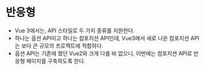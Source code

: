 # 반응형

- Vue 3에서는, API 스타일로 두 가지 종류를 지원한다.
- 하나는 옵션 API이고 하나는 컴포지션 API인데, Vue3에서 새로 나온 컴포지션 API는 보다 큰 규모의 프로젝트에 적합하다.
- 옵션 API는 기존에 했던 Vue2와 크게 다를 바 없으니, 이번에는 컴포지션 API로 반응형 페이지를 구축하도록 한다.




